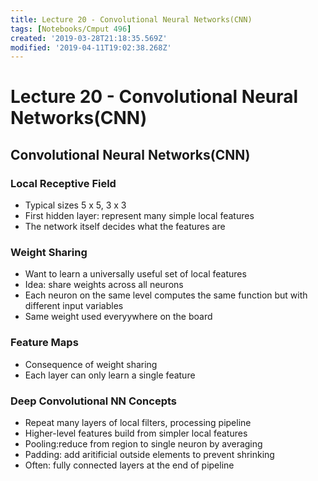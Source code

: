 ```yaml
---
title: Lecture 20 - Convolutional Neural Networks(CNN)
tags: [Notebooks/Cmput 496]
created: '2019-03-28T21:18:35.569Z'
modified: '2019-04-11T19:02:38.268Z'
---
```


# Lecture 20 - Convolutional Neural Networks(CNN)
## Convolutional Neural Networks(CNN)
### Local Receptive Field
  * Typical sizes 5 x 5, 3 x 3
  * First hidden layer: represent many simple local features
  * The network itself decides what the features are

### Weight Sharing
  * Want to learn a universally useful set of local features
  * Idea: share weights across all neurons
  * Each neuron on the same level computes the same function but with different input variables
  * Same weight used everyywhere on the board

### Feature Maps
  * Consequence of weight sharing
  * Each layer can only learn a single feature

### Deep Convolutional NN Concepts
  * Repeat many layers of local filters, processing pipeline
  * Higher-level features build from simpler local features
  * Pooling:reduce from region to single neuron by averaging
  * Padding: add aritificial outside elements to prevent shrinking
  * Often: fully connected layers at the end of pipeline


